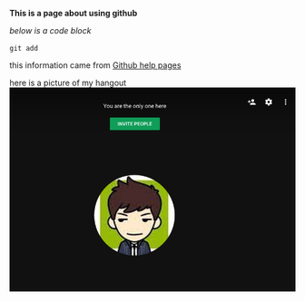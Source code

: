 **This is a page about using github**

*below is a code block*

    git add 


this information came from [Github help pages](https://help.github.com/articles/basic-writing-and-formatting-syntax/)

here is a picture of my hangout
![image of hangout](./screenshot.png)
